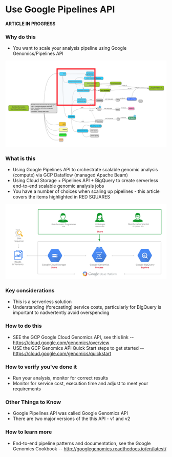 # Use Google Pipelines API

**ARTICLE IN PROGRESS**

### Why do this
 - You want to scale your analysis pipeline using Google Genomics/Pipelines API

 [![gcp-pipelines](/images/gcp-pipelines.png)]()

### What is this
 - Using Google Pipelines API to orchestrate scalable genomic analysis (compute) via GCP Dataflow (managed Apache Beam)
 - Using Cloud Storage + Pipelines API + BigQuery to create serverless end-to-end scalable genomic analysis jobs
 - You have a number of choices when scaling up pipelines - this article covers the items highlighted in RED SQUARES

[![gcp-pipelines-api](/images/gcp-pipelines-api.png)]()

### Key considerations
 - This is a serverless solution
 - Understanding (forecasting) service costs, particularly for BigQuery is important to nadvertently avoid overspending 

### How to do this
 - SEE the GCP Google Cloud Genomics API, see this link -- https://cloud.google.com/genomics/overview
 - USE the GCP Genomics API Quick Start steps to get started -- https://cloud.google.com/genomics/quickstart

### How to verify you've done it
 - Run your analysis, monitor for correct results
 - Monitor for service cost, execution time and adjust to meet your requirements

### Other Things to Know
 - Google Pipelines API was called Google Genomics API
 - There are two major versions of the this API - v1 and v2

### How to learn more
 - End-to-end pipeline patterns and documentation, see the Google Genomics Cookbook -- http://googlegenomics.readthedocs.io/en/latest/